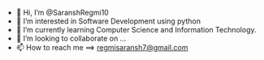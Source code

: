 - 👋 Hi, I’m @SaranshRegmi10
- 👀 I’m interested in Software Development using python
- 🌱 I’m currently learning Computer Science and Information Technology.
- 💞️ I’m looking to collaborate on ...
- 📫 How to reach me ==> regmisaransh7@gmail.com

<!---
SaranshRegmi10/SaranshRegmi10 is a ✨ special ✨ repository because its `README.md` (this file) appears on your GitHub profile.
You can click the Preview link to take a look at your changes.
--->
